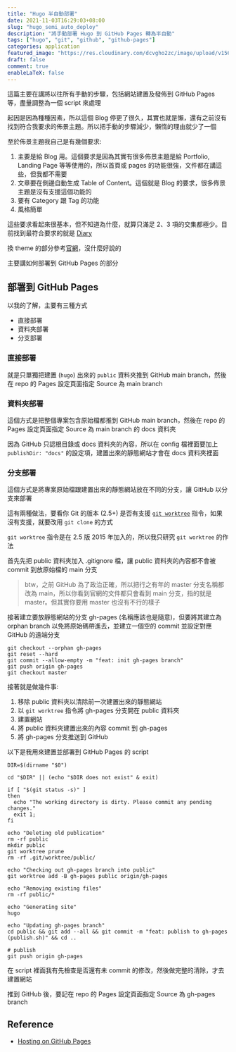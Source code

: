 ```yaml
---
title: "Hugo 半自動部署"
date: 2021-11-03T16:29:03+08:00
slug: "hugo_semi_auto_deploy"
description: "將手動部署 Hugo 到 GitHub Pages 轉為半自動"
tags: ["hugo", "git", "github", "github-pages"]
categories: application
featured_image: "https://res.cloudinary.com/dcvgho2zc/image/upload/v1568903691/Tech%20Blog/hugo-logo_zjncdo.png"
draft: false
comment: true
enableLaTeX: false
---
```


這篇主要在講將以往所有手動的步驟，包括網站建置及發佈到 GitHub Pages 等，盡量調整為一個 script 來處理

起因是因為種種因素，所以這個 Blog 停更了很久，其實也就是懶，還有之前沒有找到符合我要求的佈景主題。所以把手動的步驟減少，懶惰的理由就少了一個

至於佈景主題我自己是有幾個要求:

1. 主要是給 Blog 用。這個要求是因為其實有很多佈景主題是給 Portfolio, Landing Page 等等使用的，所以首頁或 pages 的功能很強，文件都在講這些，但我都不需要
2. 文章要在側邊自動生成 Table of Content。這個就是 Blog 的要求，很多佈景主題是沒有支援這個功能的
3. 要有 Category 跟 Tag 的功能
4. 風格簡單

這些要求看起來很基本，但不知道為什麼，就算只滿足 2、3 項的交集都極少。目前找到最符合要求的就是 [Diary](https://themes.gohugo.io/themes/hugo-theme-diary/)

換 theme 的部分參考[官網](https://gohugo.io/getting-started/quick-start/#step-3-add-a-theme)，沒什麼好說的

主要講如何部署到 GitHub Pages 的部分

## 部署到 GitHub Pages

以我的了解，主要有三種方式

- 直接部署
- 資料夾部署
- 分支部署

### 直接部署

就是只單獨把建置 (`hugo`) 出來的 `public` 資料夾推到 GitHub main branch，然後在 repo 的 Pages 設定頁面指定 Source 為 main branch

### 資料夾部署

這個方式是把整個專案包含原始檔都推到 GitHub main branch，然後在 repo 的 Pages 設定頁面指定 Source 為 main branch 的 docs 資料夾

因為 GitHub 只認根目錄或 docs 資料夾的內容，所以在 config 檔裡面要加上 `publishDir: "docs"` 的設定項，建置出來的靜態網站才會在 docs 資料夾裡面

### 分支部署

這個方式是將專案原始檔跟建置出來的靜態網站放在不同的分支，讓 GitHub 以分支來部署

這有兩種做法，要看你 Git 的版本 (2.5+) 是否有支援 [`git worktree`](https://git-scm.com/docs/git-worktree) 指令，如果沒有支援，就要改用 `git clone` 的方式

`git worktree` 指令是在 2.5 版 2015 年加入的，所以我只研究 `git worktree` 的作法

首先先把 public 資料夾加入 .gitignore 檔，讓 public 資料夾的內容都不會被 commit 到放原始檔的 main 分支

> btw，之前 GitHub 為了政治正確，所以把行之有年的 master 分支名稱都改為 main，所以你看到官網的文件都只會看到 main 分支，指的就是 master。但其實你要用 master 也沒有不行的樣子

接著建立要放靜態網站的分支 gh-pages (名稱應該也是隨意)，但要將其建立為 orphan branch 以免將原始碼帶進去，並建立一個空的 commit 並設定對應 GitHub 的遠端分支

```shell
git checkout --orphan gh-pages
git reset --hard
git commit --allow-empty -m "feat: init gh-pages branch"
git push origin gh-pages
git checkout master
```

接著就是做幾件事:

1. 移除 public 資料夾以清除前一次建置出來的靜態網站
2. 以 `git worktree` 指令將 gh-pages 分支開在 public 資料夾
3. 建置網站
4. 將 public 資料夾建置出來的內容 commit 到 gh-pages
5. 將 gh-pages 分支推送到 GitHub

以下是我用來建置並部署到 GitHub Pages 的 script

```shell
DIR=$(dirname "$0")

cd "$DIR" || (echo "$DIR does not exist" & exit)

if [ "$(git status -s)" ]
then
  echo "The working directory is dirty. Please commit any pending changes."
  exit 1;
fi

echo "Deleting old publication"
rm -rf public
mkdir public
git worktree prune
rm -rf .git/worktree/public/

echo "Checking out gh-pages branch into public"
git worktree add -B gh-pages public origin/gh-pages

echo "Removing existing files"
rm -rf public/*

echo "Generating site"
hugo

echo "Updating gh-pages branch"
cd public && git add --all && git commit -m "feat: publish to gh-pages (publish.sh)" && cd ..

# publish
git push origin gh-pages
```

在 script 裡面我有先檢查是否還有未 commit 的修改，然後做完整的清除，才去建置網站

推到 GitHub 後，要記在 repo 的 Pages 設定頁面指定 Source 為 gh-pages branch

## Reference

- [Hosting on GitHub Pages](https://bwaycer.github.io/hugo_tutorial.hugo/tutorials/github-pages-blog/)
